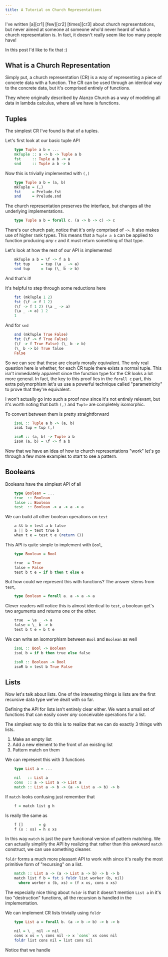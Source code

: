 ```yaml
---
title: A Tutorial on Church Representations
---
```


I've written [a][cr1] [few][cr2] [times][cr3] about church
representations, but never aimed at someone at someone who'd never
heard of what a church representation is. In fact, it doesn't really
seem like too many people have!

In this post I'd like to fix that :)

## What is a Church Representation

Simply put, a church representation (CR) is a way of representing a piece
of concrete data with a function. The CR can be used through an
identical way to the concrete data, but it's comprised entirely of
functions.

They where originally described by Alanzo Church as a way of modeling
all data in lambda calculus, where all we have is functions.

## Tuples

The simplest CR I've found is that of a tuples.

Let's first look at our basic tuple API

``` haskell
    type Tuple a b = ...
    mkTuple :: a -> b -> Tuple a b
    fst     :: Tuple a b -> a
    snd     :: Tuple a b -> b
```

Now this is trivially implemented with `(,)`

``` haskell
    type Tuple a b = (a, b)
    mkTuple = (,)
    fst     = Prelude.fst
    snd     = Prelude.snd
```

The church representation preserves the interface, but changes all the
underlying implementations.

``` haskell
    type Tuple a b = forall c. (a -> b -> c) -> c
```

There's our church pair, notice that it's only comprised of `->`. It
also makes use of higher rank types. This means that a `Tuple a b` can
be applied to function producing *any* `c` and it must return
something of that type.

Let's look at how the rest of our API is implemented

``` haskell
    mkTuple a b = \f -> f a b
    fst tup     = tup (\a _ -> a)
    snd tup     = tup (\_ b -> b)
```

And that's it! 

It's helpful to step through some reductions here

``` haskell
    fst (mkTuple 1 2)
    fst (\f -> f 1 2)
    (\f -> f 1 2) (\a _ -> a)
    (\a _ -> a) 1 2
    1
```

And for `snd`

``` haskell
    snd (mkTuple True False)
    fst (\f -> f True False)
    (\f -> f True False) (\_ b -> b)
    (\_ b -> b) True false
    False
```

So we can see that these are clearly morally equivalent. The only real
question here is whether, for each CR tuple there exists a normal
tuple. This isn't immediately apparent since the function type for the
CR looks a lot more general. In fact, the key to this proof lies in
the `forall c` part, this extra polymorphism let's us use a powerful
technique called "parametricity" to prove that they're equivalent.

I won't actually go into such a proof now since it's not entirely
relevant, but it's worth noting that both `(,)` and `Tuple` are
completely isomorphic.

To convert between them is pretty straightforward

``` haskell
    isoL :: Tuple a b -> (a, b)
    isoL tup = tup (,)

    isoR :: (a, b) -> Tuple a b
    isoR (a, b) = \f -> f a b
```

Now that we have an idea of how to church representations "work" let's
go through a few more examples to start to see a pattern.

## Booleans

Booleans have the simplest API of all

``` haskell
    type Boolean = ...
    true  :: Boolean
    false :: Boolean
    test  :: Boolean -> a -> a -> a
```

We can build all other boolean operations on `test`

``` haskell
    a && b = test a b false
    a || b = test true b
    when t e = test t e (return ())
```

This API is quite simple to implement with `Bool`,

``` haskell
    type Boolean = Bool

    true  = True
    false = False
    test b t e = if b then t else e
```

But how could we represent this with functions? The answer stems from
`test`,

``` haskell
    type Boolean = forall a. a -> a -> a
```

Clever readers will notice this is almost identical to `test`, a
boolean get's two arguments and returns one or the other.

``` haskell
    true  = \a _ -> a
    false = \_ b -> b
    test b t e = b t e
```

We can write an isomorphism between `Bool` and `Boolean` as well

``` haskell
    isoL :: Bool -> Boolean
    isoL b = if b then true else false

    isoR :: Boolean -> Bool
    isoR b = test b True False
```

## Lists

Now let's talk about lists. One of the interesting things is lists are
the first recursive data type we've dealt with so far.

Defining the API for lists isn't entirely clear either. We want a
small set of functions that can easily cover *any* conceivable
operations for a list.

The simplest way to do this is to realize that we can do exactly 3
things with lists.

 1. Make an empty list
 2. Add a new element to the front of an existing list
 3. Pattern match on them

We can represent this with 3 functions

``` haskell
    type List a = ...

    nil   :: List a
    cons  :: a -> List a -> List a
    match :: List a -> b -> (a -> List a -> b) -> b
```

If `match` looks confusing just remember that

``` haskell
    f = match list g h
```

Is really the same as

``` haskell
    f []       = g
    f (x : xs) = h x xs
```

In this way `match` is just the pure functional version of pattern
matching. We can actually simplify the API by realizing that rather
than this awkward `match` construct, we can use something cleaner.

`foldr` forms a much more pleasant API to work with since it's really
the most primitive form of "recursing" on a list.

``` haskell
    match :: List a -> (a -> List a -> b) -> b -> b
    match list f b = fst $ foldr list worker (b, nil)
      where worker x (b, xs) = (f x xs, cons x xs)
```

The especially nice thing about `foldr` is that it doesn't mention
`List a` in it's too "destruction" functions, all the recursion is
handled in the implementation.

We can implement CR lists trivially using `foldr`

``` haskell
    type List a = forall b. (a -> b -> b) -> b -> b

    nil = \ _ nil -> nil
    cons x xs = \ cons nil -> x `cons` xs cons nil
    foldr list cons nil = list cons nil
```

Notice that we handle
